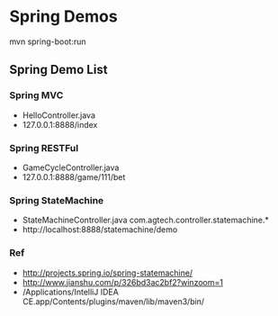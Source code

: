 Spring Demos
=============
mvn spring-boot:run

Spring Demo List
-------------
### Spring MVC
- HelloController.java
- 127.0.0.1:8888/index
### Spring RESTFul
- GameCycleController.java
- 127.0.0.1:8888/game/111/bet
### Spring StateMachine
- StateMachineController.java com.agtech.controller.statemachine.*
- http://localhost:8888/statemachine/demo

### Ref
- http://projects.spring.io/spring-statemachine/
- http://www.jianshu.com/p/326bd3ac2bf2?winzoom=1
- /Applications/IntelliJ IDEA CE.app/Contents/plugins/maven/lib/maven3/bin/